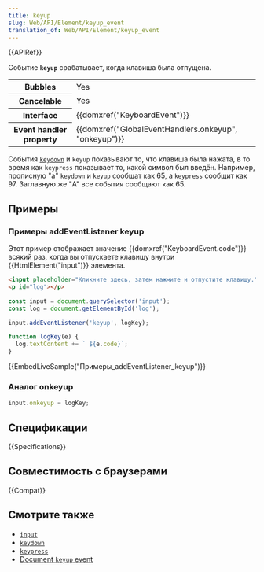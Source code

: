 ```yaml
---
title: keyup
slug: Web/API/Element/keyup_event
translation_of: Web/API/Element/keyup_event
---
```


{{APIRef}}

Событие **`keyup`** срабатывает, когда клавиша была отпущена.

<table class="properties">
  <thead></thead>
  <tbody>
    <tr>
      <th>Bubbles</th>
      <td>Yes</td>
    </tr>
    <tr>
      <th>Cancelable</th>
      <td>Yes</td>
    </tr>
    <tr>
      <th>Interface</th>
      <td>{{domxref("KeyboardEvent")}}</td>
    </tr>
    <tr>
      <th>Event handler property</th>
      <td>
        {{domxref("GlobalEventHandlers.onkeyup", "onkeyup")}}
      </td>
    </tr>
  </tbody>
</table>

События [`keydown`](/en-US/docs/Web/API/Element/keydown_event) и `keyup` показывают то, что клавиша была нажата, в то время как `keypress` показывает то, какой символ был введён. Например, прописную "a" `keydown` и `keyup` сообщат как 65, а `keypress` сообщит как 97. Заглавную же "A" все события сообщают как 65.

## Примеры

### Примеры addEventListener keyup

Этот пример отображает значение {{domxref("KeyboardEvent.code")}} всякий раз, когда вы отпускаете клавишу внутри {{HtmlElement("input")}} элемента.

```html
<input placeholder="Кликните здесь, затем нажмите и отпустите клавишу." size="40">
<p id="log"></p>
```

```js
const input = document.querySelector('input');
const log = document.getElementById('log');

input.addEventListener('keyup', logKey);

function logKey(e) {
  log.textContent += ` ${e.code}`;
}
```

{{EmbedLiveSample("Примеры_addEventListener_keyup")}}

### Аналог onkeyup

```js
input.onkeyup = logKey;
```

## Спецификации

{{Specifications}}

## Совместимость с браузерами

{{Compat}}

## Смотрите также

- [`input`](/en-US/docs/Web/API/HTMLElement/input_event)
- [`keydown`](/en-US/docs/Web/API/Element/keydown_event)
- [`keypress`](/en-US/docs/Web/API/Element/keypress_event)
- [Document `keyup` event](/ru/docs/Web/API/Document/keyup_event)
